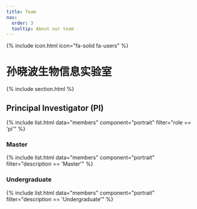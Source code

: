 ```yaml
---
title: Team
nav:
  order: 3
  tooltip: About our team
---
```

<!-- 包含用户图标 -->
{% include icon.html icon="fa-solid fa-users" %}

<!-- 团队名称 -->
<h1>孙晓波生物信息实验室</h1>

<!-- 包含额外的HTML内容 -->
{% include section.html %}

<!-- 显示PI成员 -->
<h2>Principal Investigator (PI)</h2>
{% include list.html data="members" component="portrait" filter="role == 'pi'" %}

<!-- 显示硕士研究生 -->
<div class="students-split">
  <div class="Master">
    <h3>Master</h3>
    {% include list.html data="members" component="portrait" filter="description == 'Master'" %}
  </div>

  <!-- 显示本科生 -->
  <div class="Undergraduate">
    <h3>Undergraduate</h3>
    {% include list.html data="members" component="portrait" filter="description == 'Undergraduate'" %}
  </div>
</div>

<!-- # {% include icon.html icon="fa-solid fa-users" %}Team

孙晓波生物信息实验室

{% include section.html %}

{% include list.html data="members" component="portrait" filter="role == 'pi'" %}
<!-- {% include list.html data="members" component="portrait" filter="role != 'pi'" %} -->

<!-- {% include section.html background="images/background.jpg" dark=true %} -->

<!-- Lorem ipsum dolor sit amet, consectetur adipiscing elit, sed do eiusmod tempor
incididunt ut labore et dolore magna aliqua. Ut enim ad minim veniam, quis
nostrud exercitation ullamco laboris nisi ut aliquip ex ea commodo consequat.

{% include section.html %}

{% capture content %}

{% include figure.html image="images/photo.jpg" %}
{% include figure.html image="images/photo.jpg" %}
{% include figure.html image="images/photo.jpg" %}

{% endcapture %}

{% include grid.html style="square" content=content %} -->